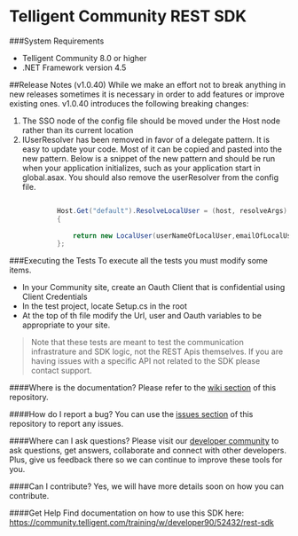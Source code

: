 # Telligent Community REST SDK
###System Requirements
- Telligent Community 8.0 or higher
- .NET Framework version 4.5

##Release Notes  (v1.0.40)
While we make an effort not to break anything in new releases sometimes it is necessary in order to add features or improve existing ones. v1.0.40 introduces the following breaking changes:

1.  The SSO node of the config file should be moved under the Host node rather than its current location
2.  IUserResolver has been removed in favor of a delegate pattern.  It is easy to update your code.  Most of it can be copied and pasted into the new pattern.  Below is a snippet of the new pattern and should be run when your application initializes, such as your application start in global.asax.  You should also remove the userResolver from the config file.

```c#

            Host.Get("default").ResolveLocalUser = (host, resolveArgs) =>
            {
                
                return new LocalUser(userNameOfLocalUser,emailOfLocalUser);
            };
```

###Executing the Tests
To execute all the tests you must modify some items. 
- In your Community site, create an Oauth Client that is confidential using Client Credentials
- In the test project, locate Setup.cs in the root
- At the top of th file modify the Url, user and Oauth variables to be appropriate to your site.

>Note that these tests are meant to test the communication infrastrature and SDK logic, not the REST Apis themselves.  If you are having issues with a specific API not related to the SDK please contact support.

####Where is the documentation?
Please refer to the [wiki section](https://github.com/Telligent/Social-Rest-SDK/wiki/) of this repository.

####How do I report a bug?
You can use the [issues section](https://github.com/Telligent/Social-Rest-SDK/issues/) of this repository to report any issues.

####Where can I ask questions?
Please visit our [developer community](http://community.telligent.com/community/f/554) to ask questions, get answers, collaborate and connect with other developers. Plus, give us feedback there so we can continue to improve these tools for you.

####Can I contribute?
Yes, we will have more details soon on how you can contribute.

####Get Help
Find documentation on how to use this SDK here: https://community.telligent.com/training/w/developer90/52432/rest-sdk
